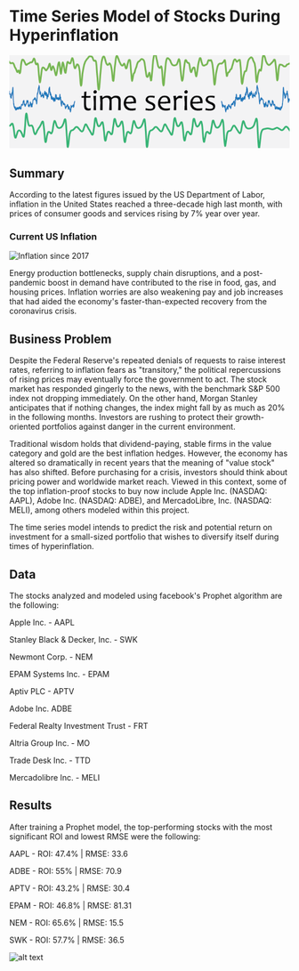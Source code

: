 # Time Series Model of Stocks During Hyperinflation

![alt text](Data/brr.png)

## Summary

According to the latest figures issued by the US Department of Labor, inflation in the United States reached a three-decade high last month, with prices of consumer goods and services rising by 7% year over year.

###               Current US Inflation

![Inflation since 2017](data/united-states-inflation-cpi.jpg)

Energy production bottlenecks, supply chain disruptions, and a post-pandemic boost in demand have contributed to the rise in food, gas, and housing prices. Inflation worries are also weakening pay and job increases that had aided the economy's faster-than-expected recovery from the coronavirus crisis.

## Business Problem

Despite the Federal Reserve's repeated denials of requests to raise interest rates, referring to inflation fears as "transitory," the political repercussions of rising prices may eventually force the government to act. The stock market has responded gingerly to the news, with the benchmark S&P 500 index not dropping immediately. On the other hand, Morgan Stanley anticipates that if nothing changes, the index might fall by as much as 20% in the following months. Investors are rushing to protect their growth-oriented portfolios against danger in the current environment.




Traditional wisdom holds that dividend-paying, stable firms in the value category and gold are the best inflation hedges. However, the economy has altered so dramatically in recent years that the meaning of "value stock" has also shifted. Before purchasing for a crisis, investors should think about pricing power and worldwide market reach. Viewed in this context, some of the top inflation-proof stocks to buy now include Apple Inc. (NASDAQ: AAPL), Adobe Inc. (NASDAQ: ADBE), and MercadoLibre, Inc. (NASDAQ: MELI), among others modeled within this project.

The time series model intends to predict the risk and potential return on investment for a small-sized portfolio that wishes to diversify itself during times of hyperinflation.

## Data

The stocks analyzed and modeled using facebook's Prophet algorithm are the following:

Apple Inc. - AAPL

Stanley Black & Decker, Inc. - SWK

Newmont Corp. - NEM

EPAM Systems Inc. - EPAM

Aptiv PLC - APTV

Adobe Inc. ADBE

Federal Realty Investment Trust - FRT

Altria Group Inc. - MO

Trade Desk Inc. - TTD

Mercadolibre Inc. - MELI

## Results

After training a Prophet model, the top-performing stocks with the most significant ROI and lowest RMSE were the following:

AAPL - ROI: 47.4% | RMSE: 33.6

ADBE - ROI: 55% | RMSE: 70.9

APTV - ROI: 43.2% | RMSE: 30.4

EPAM - ROI: 46.8% | RMSE: 81.31

NEM - ROI: 65.6% | RMSE: 15.5

SWK - ROI: 57.7% | RMSE: 36.5

![alt text](data/stocksplot.png)
